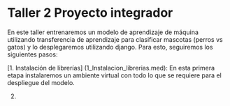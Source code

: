 # <h1> Taller 2 Proyecto integrador </h1>

En este taller entrenaremos un modelo de aprendizaje de máquina utilizando transferencia de aprendizaje para clasificar mascotas (perros vs gatos) y lo desplegaremos utilizando django. Para esto, seguiremos los siguientes pasos:

[1. Instalación de librerías] (1_Instalacion_librerias.med): En esta primera etapa instalaremos un ambiente virtual con todo lo que se requiere para el despliegue del modelo.

2. 

